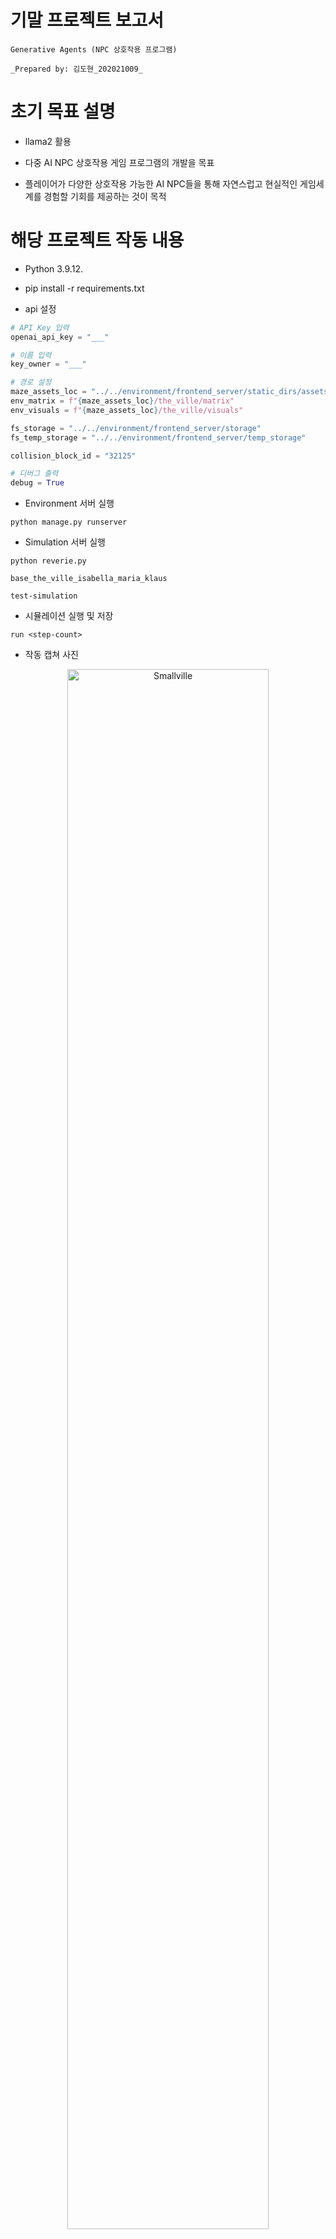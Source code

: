 # 기말 프로젝트 보고서
	Generative Agents (NPC 상호작용 프로그램)

	_Prepared by: 김도현_202021009_

# 초기 목표 설명
- llama2 활용

-  다중 AI NPC 상호작용 게임 프로그램의 개발을 목표

- 플레이어가 다양한 상호작용 가능한 AI NPC들을 통해 자연스럽고 현실적인 게임세계를 경험할 기회를 제공하는 것이 목적

# 해당 프로젝트 작동 내용
- Python 3.9.12.

- pip install -r requirements.txt

- api 설정
```python
# API Key 입력
openai_api_key = "___"

# 이름 입력
key_owner = "___"

# 경로 설정
maze_assets_loc = "../../environment/frontend_server/static_dirs/assets"
env_matrix = f"{maze_assets_loc}/the_ville/matrix"
env_visuals = f"{maze_assets_loc}/the_ville/visuals"

fs_storage = "../../environment/frontend_server/storage"
fs_temp_storage = "../../environment/frontend_server/temp_storage"

collision_block_id = "32125"

# 디버그 출력
debug = True
```

- Environment 서버 실행
```
python manage.py runserver
```

- Simulation 서버 실행
```
python reverie.py
```

```
base_the_ville_isabella_maria_klaus
```
```
test-simulation
```

- 시뮬레이션 실행 및 저장
```
run <step-count>
```

- 작동 캡쳐 사진
<p align="center" width="100%">
<img src="project_cap.png" alt="Smallville" style="width: 80%; min-width: 300px; display: block; margin: auto;">
</p>

# 결론
	위 내용 및 해당 보고서 전부 불필요.
	
	프로젝트 기간 동안 예상치 못한 사건들로 인한 프로젝트 진행 실패
	
# LINK
- [Generative Agents](https://github.com/joonspk-research/generative_agents/tree/main)
